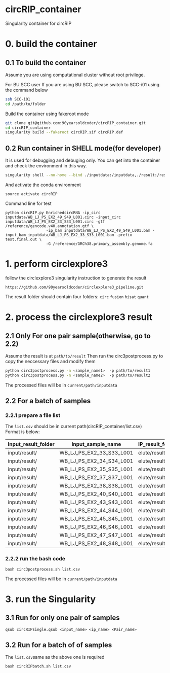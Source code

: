 # circRIP_container
Singularity container for circRIP


# 0. build the container
## 0.1 To build the container
Assume you are using computational cluster without root privilege.

For BU SCC user
    If you are using BU SCC, please switch to SCC-i01 using the command below
```bash
ssh SCC-i01
cd /path/to/folder
```

Build the container using fakeroot mode
```bash
git clone git@github.com:90yearsoldcoder/circRIP_container.git
cd circRIP_container
singularity build --fakeroot circRIP.sif circRIP.def
```

## 0.2 Run container in SHELL mode(for developer)
It is used for debugging and debuging only. You can get into the container and check the environment in this way.
```bash
singularity shell --no-home --bind ./inputdata:/inputdata,./result:/result,/restricted/projectnb/casa/mtLin/reference:/reference circRIP.sif
```

And activate the conda environment
```
source activate circRIP
```

Command line for test
```
python circRIP.py EnrichedcircRNA -ip_circ inputdata/WB_LJ_PS_EX2_49_S49_L001.circ -input_circ inputdata/WB_LJ_PS_EX2_33_S33_L001.circ -gtf /reference/gencode.v40.annotation.gtf \
                  -ip_bam inputdata/WB_LJ_PS_EX2_49_S49_L001.bam -input_bam inputdata/WB_LJ_PS_EX2_33_S33_L001.bam -prefix test.final.out \
		          -G /reference/GRCh38.primary_assembly.genome.fa
```

# 1. perform circlexplore3
follow the circlexplore3 singularity instruction to generate the result
```
https://github.com/90yearsoldcoder/circlexplore3_pipeline.git
```

The result folder should contain four folders: 
``` circ ``` 
``` fusion ```
``` hisat ```
``` quant ```

# 2. process the circlexplore3 result

## 2.1 Only For one pair sample(otherwise, go to 2.2)
Assume the result is at ``` path/to/result ```
Then run the circ3postprocess.py to copy the neccessary files and modify them
```bash
python circ3postprocess.py -n <sample_name1>  -p path/to/result1
python circ3postprocess.py -n <sample_name2>  -p path/to/result2
```
The processed files will be in ``` current/path/inputdata ```

## 2.2 For a batch of samples
### 2.2.1 prepare a file list
The ```list.csv``` should be in current path(circRIP_container/list.csv) \
Format is below:

| Input_result_folder | Input_sample_name        | IP_result_folder | IP_sample_name         | Pair_name |
|---------------------|--------------------------|------------------|------------------------|-----------|
| input/result/       | WB_LJ_PS_EX2_33_S33_L001 | elute/result/    | WB_LJ_PS_EX2_49_S49_L001 | C1        |
| input/result/       | WB_LJ_PS_EX2_34_S34_L001 | elute/result/    | WB_LJ_PS_EX2_50_S50_L001 | C2        |
| input/result/       | WB_LJ_PS_EX2_35_S35_L001 | elute/result/    | WB_LJ_PS_EX2_51_S51_L001 | C3        |
| input/result/       | WB_LJ_PS_EX2_37_S37_L001 | elute/result/    | WB_LJ_PS_EX2_53_S53_L001 | C5        |
| input/result/       | WB_LJ_PS_EX2_38_S38_L001 | elute/result/    | WB_LJ_PS_EX2_54_S54_L001 | C6        |
| input/result/       | WB_LJ_PS_EX2_40_S40_L001 | elute/result/    | WB_LJ_PS_EX2_56_S56_L001 | C8        |
| input/result/       | WB_LJ_PS_EX2_43_S43_L001 | elute/result/    | WB_LJ_PS_EX2_59_S59_L001 | A3        |
| input/result/       | WB_LJ_PS_EX2_44_S44_L001 | elute/result/    | WB_LJ_PS_EX2_60_S60_L001 | A4        |
| input/result/       | WB_LJ_PS_EX2_45_S45_L001 | elute/result/    | WB_LJ_PS_EX2_61_S61_L001 | A5        |
| input/result/       | WB_LJ_PS_EX2_46_S46_L001 | elute/result/    | WB_LJ_PS_EX2_62_S62_L001 | A6        |
| input/result/       | WB_LJ_PS_EX2_47_S47_L001 | elute/result/    | WB_LJ_PS_EX2_63_S63_L001 | A7        |
| input/result/       | WB_LJ_PS_EX2_48_S48_L001 | elute/result/    | WB_LJ_PS_EX2_64_S64_L001 | A8        |

### 2.2.2 run the bash code
```
bash circ3postprocess.sh list.csv 
```
The processed files will be in ``` current/path/inputdata ```

# 3. run the Singularity
## 3.1 Run for only one pair of samples

```
qsub circRIPsingle.qsub <input_name> <ip_name> <Pair_name>
```

## 3.2 Run for a batch of of samples
The ```list.csv```same as the above one is required 
```
bash circRIPbatch.sh list.csv
```

